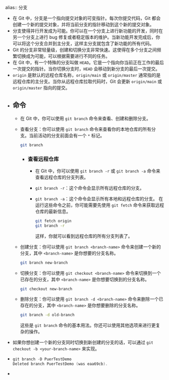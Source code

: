 alias:: 分支

- 在 Git 中，分支是一个指向提交对象的可变指针。每次你提交代码，Git 都会创建一个新的提交对象，并将当前分支的指针移动到这个新的提交对象。
- 分支使得并行开发成为可能。你可以在一个分支上进行新功能的开发，同时在另一个分支上进行 bug 修复或者稳定版本的维护。当新功能开发完成后，你可以将这个分支合并到主分支，这样主分支就包含了新功能的所有代码。
- Git 的分支非常轻量级，创建和切换分支非常快速。这使得在多个分支之间频繁切换成为可能，可以根据需要进行不同的任务。
- 在 Git 中，有一个特殊的分支叫做 `HEAD`。它是一个指向你当前正在工作的最后一次提交的指针。当你切换分支时，`HEAD` 会移动到新分支的最后一次提交。
- `origin` 是默认的远程仓库名称，`origin/main` 或 `origin/master` 通常指的是远程仓库的主分支。当你从远程仓库拉取代码时，Git 会更新 `origin/main` 或 `origin/master` 指向的提交。
- ## 命令
	- 在 Git 中，你可以使用 `git branch` 命令来查看、创建和删除分支。
	- 查看分支：你可以使用 `git branch` 命令来查看你的本地仓库的所有分支。当前活动的分支前面会有一个 `*` 标记。
	  
	  ```bash
	  git branch
	  ```
		- ### 查看远程仓库
			- 在 Git 中，你可以使用 `git branch -r` 或 `git branch -a` 命令来查看远程仓库的分支列表。
			- `git branch -r`：这个命令会显示所有远程仓库的分支。
			- `git branch -a`：这个命令会显示所有本地和远程仓库的分支。
			  在运行这些命令之前，你可能需要先使用 `git fetch` 命令来获取远程仓库的最新信息。
			  ```bash
			  git fetch origin
			  git branch -r
			  ```
			  
			  这样，你就可以看到远程仓库的所有分支列表了。
	- 创建分支：你可以使用 `git branch <branch-name>` 命令来创建一个新的分支，其中 `<branch-name>` 是你想要的分支名称。
	  
	  ```bash
	  git branch new-branch
	  ```
	- 切换分支：你可以使用 `git checkout <branch-name>` 命令来切换到一个已存在的分支，其中 `<branch-name>` 是你想要切换到的分支名称。
	  
	  ```bash
	  git checkout new-branch
	  ```
	- 删除分支：你可以使用 `git branch -d <branch-name>` 命令来删除一个已存在的分支，其中 `<branch-name>` 是你想要删除的分支名称。
	  
	  ```bash
	  git branch -d old-branch
	  ```
	  
	  这些是 `git branch` 命令的基本用法。你还可以使用其他选项来进行更复杂的操作。
- 如果你想创建一个新的分支同时切换到新创建的分支的话，可以通过 `git checkout -b <your-branch-name>` 来实现。
- ```cpp
  git branch -D PuerTestDemo
  Deleted branch PuerTestDemo (was eaa69cb).
  ```
-